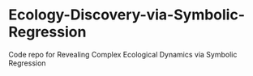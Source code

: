 # Ecology-Discovery-via-Symbolic-Regression
Code repo for Revealing Complex Ecological Dynamics via Symbolic Regression
